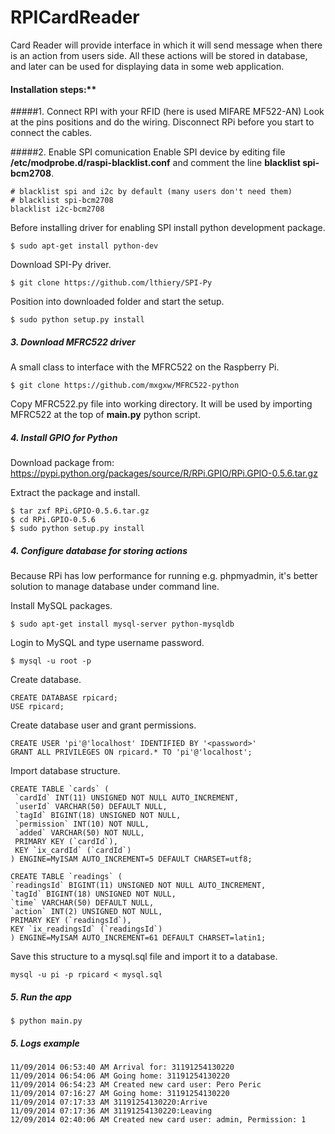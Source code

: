 RPICardReader
=============
Card Reader will provide interface in which it will send message when there is an action from users side. All these actions will be stored in database, and later can be used for displaying data in some web application.

#### Installation steps:**
#####1. Connect RPI with your RFID (here is used MIFARE MF522-AN)
Look at the pins positions and do the wiring. Disconnect RPi before you start to connect the cables.

#####2. Enable SPI comunication
Enable SPI device by editing file **/etc/modprobe.d/raspi-blacklist.conf** and comment the line **blacklist spi-bcm2708**.
```
# blacklist spi and i2c by default (many users don't need them)
# blacklist spi-bcm2708
blacklist i2c-bcm2708
```
Before installing driver for enabling SPI install python development package.

``` $ sudo apt-get install python-dev ```

Download SPI-Py driver.

``` $ git clone https://github.com/lthiery/SPI-Py	```

Position into downloaded folder and start the setup.

``` $ sudo python setup.py install ```

##### 3. Download MFRC522 driver

A small class to interface with the MFRC522 on the Raspberry Pi.

``` $ git clone https://github.com/mxgxw/MFRC522-python ```

Copy MFRC522.py file into working directory. It will be used by importing MFRC522 at the top of **main.py** python script.

##### 4. Install GPIO for Python

Download package from:	https://pypi.python.org/packages/source/R/RPi.GPIO/RPi.GPIO-0.5.6.tar.gz

Extract the package and install.
``` 
$ tar zxf RPi.GPIO-0.5.6.tar.gz
$ cd RPi.GPIO-0.5.6
$ sudo python setup.py install
```
##### 4. Configure database for storing actions

Because RPi has low performance for running e.g. phpmyadmin, it's better solution to manage database under command line.

Install MySQL packages.

``` $ sudo apt-get install mysql-server python-mysqldb ``` 

Login to MySQL and type username password.

``` $ mysql -u root -p  ```

Create database.
``` 
CREATE DATABASE rpicard;
USE rpicard;
``` 
Create database user and grant permissions.

``` 
CREATE USER 'pi'@'localhost' IDENTIFIED BY '<password>'
GRANT ALL PRIVILEGES ON rpicard.* TO 'pi'@'localhost';
``` 

Import database structure.

``` 
CREATE TABLE `cards` (
 `cardId` INT(11) UNSIGNED NOT NULL AUTO_INCREMENT,
 `userId` VARCHAR(50) DEFAULT NULL,
 `tagId` BIGINT(18) UNSIGNED NOT NULL,
 `permission` INT(10) NOT NULL,
 `added` VARCHAR(50) NOT NULL,
 PRIMARY KEY (`cardId`),
 KEY `ix_cardId` (`cardId`)
) ENGINE=MyISAM AUTO_INCREMENT=5 DEFAULT CHARSET=utf8;
 
CREATE TABLE `readings` (
`readingsId` BIGINT(11) UNSIGNED NOT NULL AUTO_INCREMENT,
`tagId` BIGINT(18) UNSIGNED NOT NULL,
`time` VARCHAR(50) DEFAULT NULL,
`action` INT(2) UNSIGNED NOT NULL,
PRIMARY KEY (`readingsId`),
KEY `ix_readingsId` (`readingsId`)
) ENGINE=MyISAM AUTO_INCREMENT=61 DEFAULT CHARSET=latin1;
``` 

Save this structure to a mysql.sql file and import it to a database.

``` 
mysql -u pi -p rpicard < mysql.sql
``` 

##### 5. Run the app

``` $ python main.py ```


##### 5. Logs example

``` 
11/09/2014 06:53:40 AM Arrival for: 31191254130220
11/09/2014 06:54:06 AM Going home: 31191254130220
11/09/2014 06:54:23 AM Created new card user: Pero Peric
11/09/2014 07:16:27 AM Going home: 31191254130220
11/09/2014 07:17:33 AM 31191254130220:Arrive
11/09/2014 07:17:36 AM 31191254130220:Leaving
12/09/2014 02:40:06 AM Created new card user: admin, Permission: 1
``` 


